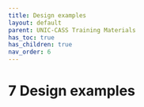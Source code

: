 ```yaml
---
title: Design examples
layout: default
parent: UNIC-CASS Training Materials
has_toc: true
has_children: true
nav_order: 6
---
```


# 7 Design examples
